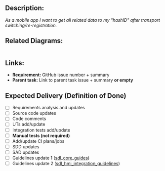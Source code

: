 
## Description:
_As a mobile app I want to get all related data to my "hashID" after transport switching/re-registration._


## Related Diagrams:

![]()

## Links:

- **Requirement:** GitHub issue number + summary
- **Parent task:** Link to parent task issue + summary **or empty**

## Expected Delivery (Definition of Done)

- [ ] Requirements analysis and updates
- [ ] Source code updates
- [ ] Code comments
- [ ] UTs add/update
- [ ] Integration tests add/update
- [ ] **Manual tests (not required)**
- [ ] Add/update CI plans/jobs
- [ ] SDD updates
- [ ] SAD updates
- [ ] Guidelines update 1 ([sdl_core_guides](https://github.com/smartdevicelink/sdl_core_guides))
- [ ] Guidelines update 2 ([sdl_hmi_integration_guidelines](https://github.com/smartdevicelink/sdl_hmi_integration_guidelines))
